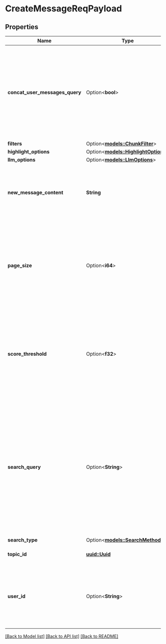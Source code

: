 # CreateMessageReqPayload

## Properties

Name | Type | Description | Notes
------------ | ------------- | ------------- | -------------
**concat_user_messages_query** | Option<**bool**> | If concat user messages query is set to true, all of the user messages in the topic will be concatenated together and used as the search query. If not specified, this defaults to false. Default is false. | [optional]
**filters** | Option<[**models::ChunkFilter**](ChunkFilter.md)> |  | [optional]
**highlight_options** | Option<[**models::HighlightOptions**](HighlightOptions.md)> |  | [optional]
**llm_options** | Option<[**models::LlmOptions**](LLMOptions.md)> |  | [optional]
**new_message_content** | **String** | The content of the user message to attach to the topic and then generate an assistant message in response to. | 
**page_size** | Option<**i64**> | Page size is the number of chunks to fetch during RAG. If 0, then no search will be performed. If specified, this will override the N retrievals to include in the dataset configuration. Default is None. | [optional]
**score_threshold** | Option<**f32**> | Set score_threshold to a float to filter out chunks with a score below the threshold. This threshold applies before weight and bias modifications. If not specified, this defaults to 0.0. | [optional]
**search_query** | Option<**String**> | Query is the search query. This can be any string. The search_query will be used to create a dense embedding vector and/or sparse vector which will be used to find the result set. If not specified, will default to the last user message or HyDE if HyDE is enabled in the dataset configuration. Default is None. | [optional]
**search_type** | Option<[**models::SearchMethod**](SearchMethod.md)> |  | [optional]
**topic_id** | [**uuid::Uuid**](uuid::Uuid.md) | The ID of the topic to attach the message to. | 
**user_id** | Option<**String**> | The user_id is the id of the user who is making the request. This is used to track user interactions with the RAG results. | [optional]

[[Back to Model list]](../README.md#documentation-for-models) [[Back to API list]](../README.md#documentation-for-api-endpoints) [[Back to README]](../README.md)



